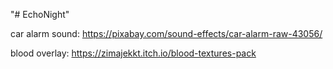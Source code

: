 "# EchoNight" 

car alarm sound:
	https://pixabay.com/sound-effects/car-alarm-raw-43056/

blood overlay:
	https://zimajekkt.itch.io/blood-textures-pack
